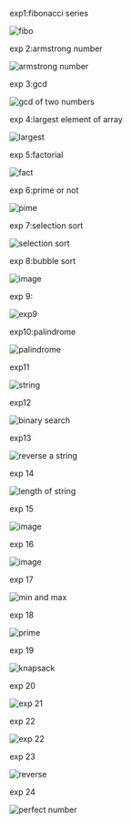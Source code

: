 exp1:fibonacci series

![fibo](https://github.com/janumavilla/CSA06-DAA-FOR-COMPLEXITY/assets/112294762/f91eb548-06cd-40e2-a9c6-e8144056db6a)

exp 2:armstrong number

![armstrong number](https://github.com/janumavilla/CSA06-DAA-FOR-COMPLEXITY/assets/112294762/a9de967e-8d40-4d3e-8900-dfeafb6c164f)

exp 3:gcd

![gcd of two numbers](https://github.com/janumavilla/CSA06-DAA-FOR-COMPLEXITY/assets/112294762/0dcb17dd-dd81-4674-8388-24457b7d3865)

exp 4:largest element of array

![largest](https://github.com/janumavilla/CSA06-DAA-FOR-COMPLEXITY/assets/112294762/cf6ff558-3728-4ef9-a60b-522fb3e027dd)

exp 5:factorial 

![fact](https://github.com/janumavilla/CSA06-DAA-FOR-COMPLEXITY/assets/112294762/d761f31a-9c4a-467d-8a41-c571db284d1e)

exp 6:prime or not

![pime](https://github.com/janumavilla/CSA06-DAA-FOR-COMPLEXITY/assets/112294762/24639504-553b-4d62-b2a5-cca9c0019ed3)

exp 7:selection sort

![selection sort](https://github.com/janumavilla/CSA06-DAA-FOR-COMPLEXITY/assets/112294762/688f79e4-a35c-4ac3-9410-9471b4817ca1)

exp 8:bubble sort

![image](https://github.com/janumavilla/CSA06-DAA-FOR-COMPLEXITY/assets/112294762/43ad3626-541e-4d74-802b-45b86f9a3dbf)

exp 9:

![exp9](https://github.com/janumavilla/CSA06-DAA-FOR-COMPLEXITY/assets/112294762/2763078b-d33e-4d49-b41a-6a52a61dcd77)

exp10:palindrome

![palindrome](https://github.com/janumavilla/CSA06-DAA-FOR-COMPLEXITY/assets/112294762/c8ff2430-9440-42af-b595-e59d76b86a52)

exp11

![string](https://github.com/janumavilla/CSA06-DAA-FOR-COMPLEXITY/assets/112294762/1ad97841-5ff5-48d6-ade5-f0126a302dfc)

exp12

![binary search](https://github.com/janumavilla/CSA06-DAA-FOR-COMPLEXITY/assets/112294762/18e4a802-e84f-4f62-ab15-5b7c750d2632)

exp13

![reverse a string](https://github.com/janumavilla/CSA06-DAA-FOR-COMPLEXITY/assets/112294762/311cdecc-7c7e-4322-94df-bdc10b503c53)

exp 14

![length of string](https://github.com/janumavilla/CSA06-DAA-FOR-COMPLEXITY/assets/112294762/a5ccaca1-5297-4c74-a96e-bcd91572cacc)

exp 15

![image](https://github.com/janumavilla/CSA06-DAA-FOR-COMPLEXITY/assets/112294762/059858b7-7738-4b24-a2f8-e3bf7bfcffac)

exp 16

![image](https://github.com/janumavilla/CSA06-DAA-FOR-COMPLEXITY/assets/112294762/fce15119-b8b9-4fec-af7d-550f97b0706b)

exp 17

![min and max](https://github.com/janumavilla/CSA06-DAA-FOR-COMPLEXITY/assets/112294762/7fb8c1c0-d6e8-4077-8a79-3bdb4aff24cf)

exp 18

![prime](https://github.com/janumavilla/CSA06-DAA-FOR-COMPLEXITY/assets/112294762/56857544-f0a4-443d-ac68-8ece8b6b8974)

exp 19

![knapsack](https://github.com/janumavilla/CSA06-DAA-FOR-COMPLEXITY/assets/112294762/e2e23c18-05b5-46db-826f-ebd1d396c9e2)

exp 20

![exp 21](https://github.com/janumavilla/CSA06-DAA-FOR-COMPLEXITY/assets/112294762/c87ff39d-e07f-48f5-9821-9967b79b2704)

exp 22

![exp 22](https://github.com/janumavilla/CSA06-DAA-FOR-COMPLEXITY/assets/112294762/7687923c-400e-4414-8815-f0719b32734d)

exp 23

![reverse](https://github.com/janumavilla/CSA06-DAA-FOR-COMPLEXITY/assets/112294762/6d60f20b-6782-4081-960c-61483bab9d73)

exp 24

![perfect number](https://github.com/janumavilla/CSA06-DAA-FOR-COMPLEXITY/assets/112294762/f0d4e977-3e1b-4a3c-9271-557bc887851a)





















